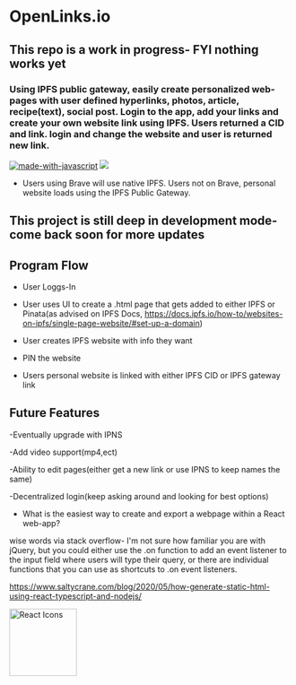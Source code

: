 # OpenLinks.io

## This repo is a work in progress- FYI nothing works yet

### Using IPFS public gateway, easily create personalized web-pages with user defined hyperlinks, photos, article, recipe(text), social post. Login to the app, add your links and create your own website link using IPFS. Users returned a CID and link. login and change the website and user is returned new link.


[![made-with-javascript](https://img.shields.io/badge/Made%20with-JavaScript-1f425f.svg)](https://www.javascript.com)
[![](https://img.shields.io/badge/project-IPFS-blue.svg?style=flat-square)](https://ipfs.io/)

- Users using Brave will use native IPFS. Users not on Brave, personal website loads using the IPFS Public Gateway. 

## This project is still deep in development mode- come back soon for more updates
## Program Flow

- User Loggs-In 

- User uses UI to create a .html page that gets added to either IPFS or Pinata(as advised on IPFS Docs, https://docs.ipfs.io/how-to/websites-on-ipfs/single-page-website/#set-up-a-domain)

- User creates IPFS website with info they want
  
- PIN the website

- Users personal website is linked with either IPFS CID or IPFS gateway link

## Future Features

-Eventually upgrade with IPNS

-Add video support(mp4,ect)

-Ability to edit pages(either get a new link or use IPNS to keep names the same)

-Decentralized login(keep asking around and looking for best options)



- What is the easiest way to create and export a webpage within a React web-app?

wise words via stack overflow- I'm not sure how familiar you are with jQuery, but you could either use the .on function to add an event listener to the input field where users will type their query, or there are individual functions that you can use as shortcuts to .on event listeners.

https://www.saltycrane.com/blog/2020/05/how-generate-static-html-using-react-typescript-and-nodejs/

<img src="https://rawgit.com/gorangajic/react-icons/master/react-icons.svg" width="120" alt="React Icons">
